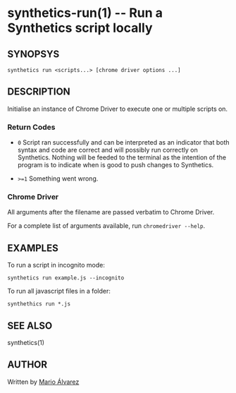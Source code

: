 # synthetics-run(1) -- Run a Synthetics script locally

## SYNOPSYS

`synthetics run <scripts...> [chrome driver options ...]`

## DESCRIPTION

Initialise an instance of Chrome Driver to execute one or multiple scripts on.

### Return Codes

- `0` Script ran successfully and can be interpreted as an indicator that both syntax and code are correct and will possibly run correctly on Synthetics. Nothing will be feeded to the terminal as the intention of the program is to indicate when is good to push changes to Synthetics.

- `>=1` Something went wrong.

### Chrome Driver

All arguments after the filename are passed verbatim to Chrome Driver.

For a complete list of arguments available, run `chromedriver --help`.

## EXAMPLES

To run a script in incognito mode:

`synthetics run example.js --incognito`

To run all javascript files in a folder:

`synthethics run *.js`

## SEE ALSO

synthetics(1)

## AUTHOR

Written by [Mario Álvarez](https://github.com/m4grio)
